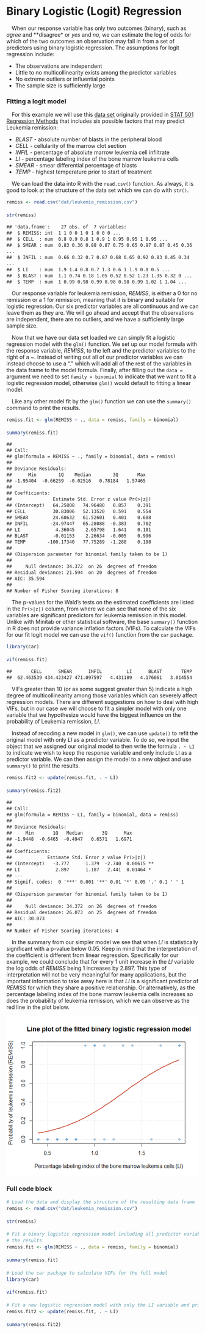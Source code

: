 
# Binary Logistic (Logit) Regression

 When our response variable has only two outcomes (binary), such as
*agree* and \*\*disagree\* or *yes* and *no*, we can estimate the log of
odds for which of the two outcomes an observation may fall in from a set
of predictors using binary logistic regression. The assumptions for
logit regression include:

-   The observations are independent
-   Little to no multicollinearity exists among the predictor variables
-   No extreme outliers or influential points
-   The sample size is sufficiently large

### Fitting a logit model

 For this example we will use this [data
set](https://github.com/tylerbg/DLC_stat_resources/tree/master/docs/R/dat/leukemia_remission.csv)
originally provided in [STAT 501 Regression
Methods](https://online.stat.psu.edu/stat501/lesson/15/15.1) that
includes six possible factors that may predict Leukemia remission:

-   *BLAST* - absolute number of blasts in the peripheral blood
-   *CELL* - cellularity of the marrow clot section
-   *INFIL* - percentage of absolute marrow leukemia cell infiltrate
-   *LI* - percentage labeling index of the bone marrow leukemia cells
-   *SMEAR* - smear differential percentage of blasts
-   *TEMP* - highest temperature prior to start of treatment

 We can load the data into R with the `read.csv()` function. As always,
it is good to look at the structure of the data set which we can do with
`str()`.

``` r
remiss <- read.csv("dat/leukemia_remission.csv")

str(remiss)
```

    ## 'data.frame':    27 obs. of  7 variables:
    ##  $ REMISS: int  1 1 0 0 1 0 1 0 0 0 ...
    ##  $ CELL  : num  0.8 0.9 0.8 1 0.9 1 0.95 0.95 1 0.95 ...
    ##  $ SMEAR : num  0.83 0.36 0.88 0.87 0.75 0.65 0.97 0.87 0.45 0.36 ...
    ##  $ INFIL : num  0.66 0.32 0.7 0.87 0.68 0.65 0.92 0.83 0.45 0.34 ...
    ##  $ LI    : num  1.9 1.4 0.8 0.7 1.3 0.6 1 1.9 0.8 0.5 ...
    ##  $ BLAST : num  1.1 0.74 0.18 1.05 0.52 0.52 1.23 1.35 0.32 0 ...
    ##  $ TEMP  : num  1 0.99 0.98 0.99 0.98 0.98 0.99 1.02 1 1.04 ...

 Our response variable for leukemia remission, *REMISS*, is either a 0
for no remission or a 1 for remission, meaning that it is binary and
suitable for logistic regression. Our six predictor variables are all
continuous and we can leave them as they are. We will go ahead and
accept that the observations are independent, there are no outliers, and
we have a sufficiently large sample size.

 Now that we have our data set loaded we can simply fit a logistic
regression model with the `glm()` function. We set up our model formula
with the response variable, *REMISS*, to the left and the predictor
variables to the right of a *\~*. Instead of writing out all of our
predictor variables we can instead choose to use a “.” which will add
all of the rest of the variables in the data frame to the model formula.
Finally, after filling out the `data =` argument we need to set
`family = binomial` to indicate that we want to fit a logistic
regression model, otherwise `glm()` would default to fitting a linear
model.

 Like any other model fit by the `glm()` function we can use the
`summary()` command to print the results.

``` r
remiss.fit <- glm(REMISS ~ ., data = remiss, family = binomial)

summary(remiss.fit)
```

    ## 
    ## Call:
    ## glm(formula = REMISS ~ ., family = binomial, data = remiss)
    ## 
    ## Deviance Residuals: 
    ##      Min        1Q    Median        3Q       Max  
    ## -1.95404  -0.66259  -0.02516   0.78184   1.57465  
    ## 
    ## Coefficients:
    ##               Estimate Std. Error z value Pr(>|z|)
    ## (Intercept)   64.25808   74.96480   0.857    0.391
    ## CELL          30.83006   52.13520   0.591    0.554
    ## SMEAR         24.68632   61.52601   0.401    0.688
    ## INFIL        -24.97447   65.28088  -0.383    0.702
    ## LI             4.36045    2.65798   1.641    0.101
    ## BLAST         -0.01153    2.26634  -0.005    0.996
    ## TEMP        -100.17340   77.75289  -1.288    0.198
    ## 
    ## (Dispersion parameter for binomial family taken to be 1)
    ## 
    ##     Null deviance: 34.372  on 26  degrees of freedom
    ## Residual deviance: 21.594  on 20  degrees of freedom
    ## AIC: 35.594
    ## 
    ## Number of Fisher Scoring iterations: 8

 The p-values for the Wald’s tests on the estimated coefficients are
listed in the `Pr(>|z|)` column, from where we can see that none of the
six variables are significant predictors for leukemia remission in this
model. Unlike with Minitab or other statistical software, the base
`summary()` function in R does not provide variance inflation factors
(VIFs). To calculate the VIFs for our fit logit model we can use the
`vif()` function from the `car` package.

``` r
library(car)

vif(remiss.fit)
```

    ##       CELL      SMEAR      INFIL         LI      BLAST       TEMP 
    ##  62.463539 434.423427 471.097597   4.431189   4.176061   3.014554

 VIFs greater than 10 (or as some suggest greater than 5) indicate a
high degree of multicollinearity among those variables which can
severely affect regression models. There are different suggestions on
how to deal with high VIFs, but in our case we will choose to fit a
simpler model with only one variable that we hypothesize would have the
biggest influence on the probability of Leukemia remission, *LI*.

 Instead of recoding a new model in `glm()`, we can use `update()` to
refit the original model with only *LI* as a predictor variable. To do
so, we input the object that we assigned our original model to then
write the formula `. ~ LI` to indicate we wish to keep the response
variable and only include LI as a predictor variable. We can then assign
the model to a new object and use `summary()` to print the results.

``` r
remiss.fit2 <- update(remiss.fit, . ~ LI)

summary(remiss.fit2)
```

    ## 
    ## Call:
    ## glm(formula = REMISS ~ LI, family = binomial, data = remiss)
    ## 
    ## Deviance Residuals: 
    ##     Min       1Q   Median       3Q      Max  
    ## -1.9448  -0.6465  -0.4947   0.6571   1.6971  
    ## 
    ## Coefficients:
    ##             Estimate Std. Error z value Pr(>|z|)   
    ## (Intercept)   -3.777      1.379  -2.740  0.00615 **
    ## LI             2.897      1.187   2.441  0.01464 * 
    ## ---
    ## Signif. codes:  0 '***' 0.001 '**' 0.01 '*' 0.05 '.' 0.1 ' ' 1
    ## 
    ## (Dispersion parameter for binomial family taken to be 1)
    ## 
    ##     Null deviance: 34.372  on 26  degrees of freedom
    ## Residual deviance: 26.073  on 25  degrees of freedom
    ## AIC: 30.073
    ## 
    ## Number of Fisher Scoring iterations: 4

 In the summary from our simpler model we see that when *LI* is
statistically significant with a p-value below 0.05. Keep in mind that
the interpretation of the coefficient is different from linear
regression. Specifically for our example, we could conclude that for
every 1 unit increase in the *LI* variable the log odds of *REMISS*
being 1 increases by 2.897. This type of interpretation will not be very
meaningful for many applications, but the important information to take
away here is that *LI* is a significant predictor of *REMISS* for which
they share a positive relationship. Or alternatively, as the percentage
labeling index of the bone marrow leukemia cells increases so does the
probability of leukemia remission, which we can observe as the red line
in the plot below.

<img src="img/binary-logistic-regression/remiss_plot-1.png" style="display: block; margin: auto;" />

### Full code block

``` r
# Load the data and display the structure of the resulting data frame
remiss <- read.csv("dat/leukemia_remission.csv")

str(remiss)

# Fit a binary logistic regression model including all predictor variables and print a summary of
# the results
remiss.fit <- glm(REMISS ~ ., data = remiss, family = binomial)

summary(remiss.fit)

# Load the car package to calculate VIFs for the full model
library(car)

vif(remiss.fit)

# Fit a new logistic regression model with only the LI variable and print a summary of the results
remiss.fit2 <- update(remiss.fit, . ~ LI)

summary(remiss.fit2)
```
